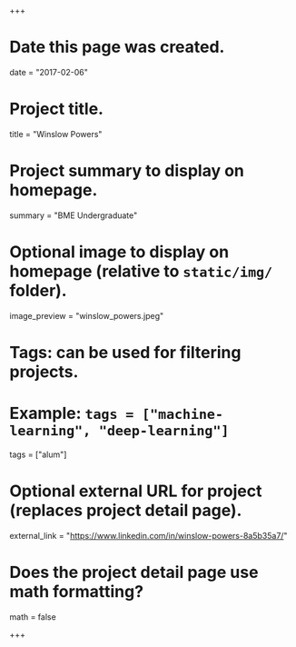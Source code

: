 +++
# Date this page was created.
date = "2017-02-06"

# Project title.
title = "Winslow Powers"

# Project summary to display on homepage.
summary = "BME Undergraduate"

# Optional image to display on homepage (relative to `static/img/` folder).
image_preview = "winslow_powers.jpeg"

# Tags: can be used for filtering projects.
# Example: `tags = ["machine-learning", "deep-learning"]`
tags = ["alum"]

# Optional external URL for project (replaces project detail page).
external_link = "https://www.linkedin.com/in/winslow-powers-8a5b35a7/"

# Does the project detail page use math formatting?
math = false

+++

